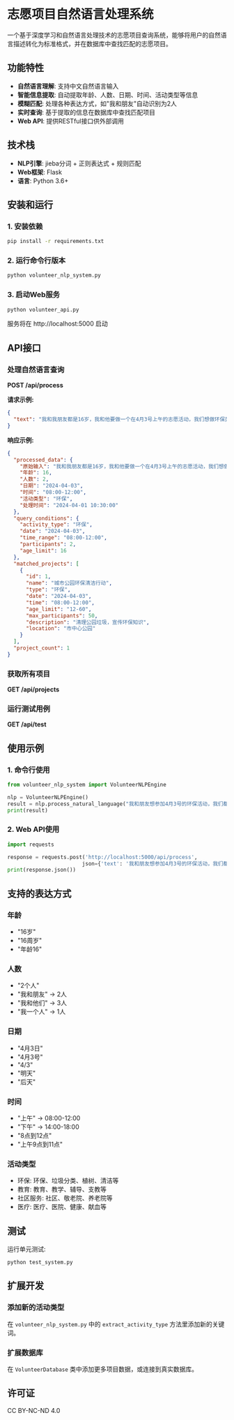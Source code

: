 # 志愿项目自然语言处理系统

一个基于深度学习和自然语言处理技术的志愿项目查询系统，能够将用户的自然语言描述转化为标准格式，并在数据库中查找匹配的志愿项目。

## 功能特性

- **自然语言理解**: 支持中文自然语言输入
- **智能信息提取**: 自动提取年龄、人数、日期、时间、活动类型等信息
- **模糊匹配**: 处理各种表达方式，如"我和朋友"自动识别为2人
- **实时查询**: 基于提取的信息在数据库中查找匹配项目
- **Web API**: 提供RESTful接口供外部调用

## 技术栈

- **NLP引擎**: jieba分词 + 正则表达式 + 规则匹配
- **Web框架**: Flask
- **语言**: Python 3.6+

## 安装和运行

### 1. 安装依赖

```bash
pip install -r requirements.txt
```

### 2. 运行命令行版本

```bash
python volunteer_nlp_system.py
```

### 3. 启动Web服务

```bash
python volunteer_api.py
```

服务将在 http://localhost:5000 启动

## API接口

### 处理自然语言查询

**POST /api/process**

**请求示例:**
```json
{
  "text": "我和我朋友都是16岁，我和他要做一个在4月3号上午的志愿活动，我们想做环保类型的"
}
```

**响应示例:**
```json
{
  "processed_data": {
    "原始输入": "我和我朋友都是16岁，我和他要做一个在4月3号上午的志愿活动，我们想做环保类型的",
    "年龄": 16,
    "人数": 2,
    "日期": "2024-04-03",
    "时间": "08:00-12:00",
    "活动类型": "环保",
    "处理时间": "2024-04-01 10:30:00"
  },
  "query_conditions": {
    "activity_type": "环保",
    "date": "2024-04-03",
    "time_range": "08:00-12:00",
    "participants": 2,
    "age_limit": 16
  },
  "matched_projects": [
    {
      "id": 1,
      "name": "城市公园环保清洁行动",
      "type": "环保",
      "date": "2024-04-03",
      "time": "08:00-12:00",
      "age_limit": "12-60",
      "max_participants": 50,
      "description": "清理公园垃圾，宣传环保知识",
      "location": "市中心公园"
    }
  ],
  "project_count": 1
}
```

### 获取所有项目

**GET /api/projects**

### 运行测试用例

**GET /api/test**

## 使用示例

### 1. 命令行使用

```python
from volunteer_nlp_system import VolunteerNLPEngine

nlp = VolunteerNLPEngine()
result = nlp.process_natural_language("我和朋友想参加4月3号的环保活动，我们都是16岁")
print(result)
```

### 2. Web API使用

```python
import requests

response = requests.post('http://localhost:5000/api/process', 
                        json={'text': '我和朋友想参加4月3号的环保活动，我们都是16岁'})
print(response.json())
```

## 支持的表达方式

### 年龄
- "16岁"
- "16周岁"
- "年龄16"

### 人数
- "2个人"
- "我和朋友" → 2人
- "我和他们" → 3人
- "我一个人" → 1人

### 日期
- "4月3日"
- "4月3号"
- "4/3"
- "明天"
- "后天"

### 时间
- "上午" → 08:00-12:00
- "下午" → 14:00-18:00
- "8点到12点"
- "上午9点到11点"

### 活动类型
- 环保: 环保、垃圾分类、植树、清洁等
- 教育: 教育、教学、辅导、支教等
- 社区服务: 社区、敬老院、养老院等
- 医疗: 医疗、医院、健康、献血等

## 测试

运行单元测试:

```bash
python test_system.py
```

## 扩展开发

### 添加新的活动类型

在 `volunteer_nlp_system.py` 中的 `extract_activity_type` 方法里添加新的关键词。

### 扩展数据库

在 `VolunteerDatabase` 类中添加更多项目数据，或连接到真实数据库。

## 许可证

 CC BY-NC-ND 4.0